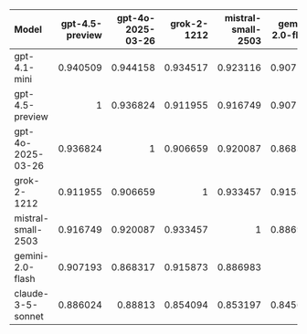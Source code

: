 | Model              |   gpt-4.5-preview |   gpt-4o-2025-03-26 |   grok-2-1212 |   mistral-small-2503 |   gemini-2.0-flash |   claude-3-5-sonnet |   gpt-4.1-mini |     SUM |
|:-------------------|------------------:|--------------------:|--------------:|---------------------:|-------------------:|--------------------:|---------------:|--------:|
| gpt-4.1-mini       |          0.940509 |            0.944158 |      0.934517 |             0.923116 |           0.907158 |            0.865699 |       1        | 6.51516 |
| gpt-4.5-preview    |          1        |            0.936824 |      0.911955 |             0.916749 |           0.907193 |            0.886024 |       0.940509 | 6.49925 |
| gpt-4o-2025-03-26  |          0.936824 |            1        |      0.906659 |             0.920087 |           0.868317 |            0.88813  |       0.944158 | 6.46418 |
| grok-2-1212        |          0.911955 |            0.906659 |      1        |             0.933457 |           0.915873 |            0.854094 |       0.934517 | 6.45655 |
| mistral-small-2503 |          0.916749 |            0.920087 |      0.933457 |             1        |           0.886983 |            0.853197 |       0.923116 | 6.43359 |
| gemini-2.0-flash   |          0.907193 |            0.868317 |      0.915873 |             0.886983 |           1        |            0.845648 |       0.907158 | 6.33117 |
| claude-3-5-sonnet  |          0.886024 |            0.88813  |      0.854094 |             0.853197 |           0.845648 |            1        |       0.865699 | 6.19279 |